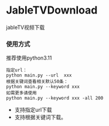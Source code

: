 # JableTVDownload
 jableTV视频下载

### 使用方式
推荐使用python3.11
 
 ```
指定url：
python main.py --url  xxx
根据关键词查看相关默认50条：
python main.py --keyword xxx
如需更多请使用
python main.py --keyword xxx -all 200
```
- 支持指定url下载
- 支持根据关键词下载。
